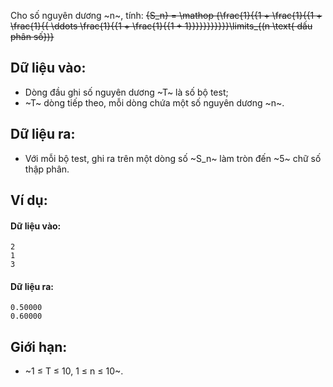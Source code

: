 Cho số nguyên dương ~n~, tính:
~~{S_n} = \mathop {\frac{1}{{1 + \frac{1}{{1 + \frac{1}{{ \ddots \frac{1}{{1 + \frac{1}{{1 + 1}}}}}}}}}}}\limits_{(n \text{ dấu phân số})}~~

## Dữ liệu vào:
- Dòng đầu ghi số nguyên dương ~T~ là số bộ test;
- ~T~ dòng tiếp theo, mỗi dòng chứa một số nguyên dương ~n~.

## Dữ liệu ra:
- Với mỗi bộ test, ghi ra trên một dòng số ~S_n~ làm tròn đến ~5~ chữ số thập phân.

## Ví dụ:
#### Dữ liệu vào:
```
2
1
3
```

#### Dữ liệu ra:
```
0.50000
0.60000
```

## Giới hạn:
- ~1 ≤ T ≤ 10, 1 ≤ n ≤ 10~.